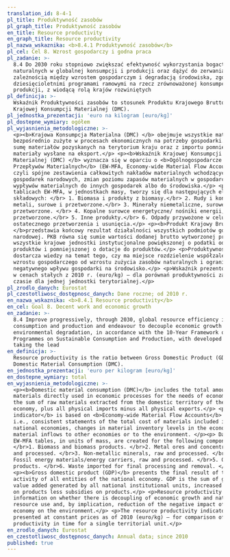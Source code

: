 ```yaml
---
translation_id: 8-4-1
pl_title: Produktywność zasobów
pl_graph_title: Produktywność zasobów
en_title: Resource productivity
en_graph_title: Resource productivity
pl_nazwa_wskaznika: <b>8.4.1 Produktywność zasobów</b>
pl_cel: Cel 8. Wzrost gospodarczy i godna praca
pl_zadanie: >-
  8.4 Do 2030 roku stopniowo zwiększać efektywność wykorzystania bogactw
  naturalnych w globalnej konsumpcji i produkcji oraz dążyć do zerwania z
  zależnością między wzrostem gospodarczym i degradacją środowiska, zgodnie z
  dziesięcioletnimi programami ramowymi na rzecz zrównoważonej konsumpcji i
  produkcji, z wiodącą rolą krajów rozwiniętych
pl_definicja: >-
  Wskaźnik Produktywności zasobów to stosunek Produktu Krajowego Brutto (PKB) do
  Krajowej Konsumpcji Materialnej (DMC).
pl_jednostka_prezentacji: 'euro na kilogram [euro/kg]'
pl_dostepne_wymiary: ogółem
pl_wyjasnienia_metodologiczne: >-
  <p><b>Krajowa Konsumpcja Materialna (DMC) </b> obejmuje wszystkie materiały
  bezpośrednio zużyte w procesach ekonomicznych na potrzeby gospodarki. Stanowi
  sumę materiałów pozyskanych na terytorium kraju oraz z importu pomniejszoną o
  materiały wysłane na eksport.</p> <p><b>Wskaźnik Krajowej Konsumpcji
  Materialnej (DMC) </b> wyznacza się w oparciu o <b>Ogólnogospodarcze Rachunki
  Przepływów Materialnych</b> (EW-MFA, Economy-wide Material Flow Accounts),
  czyli spójne zestawienia całkowitych nakładów materialnych wchodzących do
  gospodarek narodowych, zmian poziomu zapasów materialnych w gospodarce oraz
  wypływów materialnych do innych gospodarek albo do środowiska.</p> <p>Dane w
  tablicach EW-MFA, w jednostkach masy, tworzy się dla następujących elementów
  składowych: </br> 1. Biomasa i produkty z biomasy.</br> 2. Rudy i koncentraty
  metali, surowe i przetworzone.</br> 3. Minerały niemetaliczne, surowe i
  przetworzone. </br> 4. Kopalne surowce energetyczne/ nośniki energii, surowe i
  przetworzone.</br> 5. Inne produkty.</br> 6. Odpady przywożone w celu
  ostatecznego przetworzenia i usunięcia.</p> <p><b>Produkt Krajowy Brutto (PKB)
  </b>przedstawia końcowy rezultat działalności wszystkich podmiotów gospodarki
  narodowej. PKB równa się sumie wartości dodanej brutto wytworzonej przez
  wszystkie krajowe jednostki instytucjonalne powiększonej o podatki od
  produktów i pomniejszonej o dotacje do produktów.</p> <p>Produktywność zasobów
  dostarcza wiedzy na temat tego, czy ma miejsce rozdzielenie współzależności
  wzrostu gospodarczego od wzrostu zużycia zasobów naturalnych i ograniczanie
  negatywnego wpływu gospodarki na środowisko.</p> <p>Wskaźnik prezentowany jest
  w cenach stałych z 2010 r. (euro/kg) – dla porównań produktywności zasobów w
  czasie dla jednej jednostki terytorialnej.</p>
pl_zrodlo_danych: Eurostat
pl_czestotliwosc_dostępnosc_danych: Dane roczne; od 2010 r.
en_nazwa_wskaznika: <b>8.4.1 Resource productivity</b>
en_cel: Goal 8. Decent work and economic growth
en_zadanie: >-
  8.4 Improve progressively, through 2030, global resource efficiency in
  consumption and production and endeavour to decouple economic growth from
  environmental degradation, in accordance with the 10-Year Framework of
  Programmes on Sustainable Consumption and Production, with developed countries
  taking the lead
en_definicja: >-
  Resource productivity is the ratio between Gross Domestic Product (GDP) and
  Domestic Material Consumption (DMC).
en_jednostka_prezentacji: 'euro per kilogram [euro/kg]'
en_dostepne_wymiary: total
en_wyjasnienia_metodologiczne: >-
  <p><b>Domestic material consumption (DMC)</b> includes the total amount of
  materials directly used in economic processes for the needs of economy. It is
  the sum of raw materials extracted from the domestic territory of the total
  economy, plus all physical imports minus all physical exports.</p> <p><b>DMC
  indicator</b> is based on <b>Economy-wide Material Flow Accounts</b> (EW-MFA),
  i.e., consistent statements of the total cost of materials included in
  national economies, changes in material inventory levels in the economy and
  material inflows to other economies or to the environment. </p><p> Data in
  EW-MFA tables, in units of mass, are created for the following components:
  </br>1. Biomass and biomass products. </br>2. Metal ores and concentrates, raw
  and processed. </br>3. Non-metallic minerals, raw and processed. </br>4.
  Fossil energy materials/energy carriers, raw and processed. </br>5. Other
  products. </br>6. Waste imported for final processing and removal. </p>
  <p><b>Gross domestic product (GDP)</b> presents the final result of the
  activity of all entities of the national economy. GDP is the sum of gross
  value added generated by all national institutional units, increased by taxes
  on products less subsidies on products.</p> <p>Resource productivity provides
  information on whether there is decoupling of economic growth and natural
  resource use and, by implication, reduction of the negative impact of the
  economy on the environment.</p> <p>The resource productivity indicator is
  presented at constant prices as of 2010 (euro/kg) – for comparison of resource
  productivity in time for a single territorial unit.</p>
en_zrodlo_danych: Eurostat
en_czestotliwosc_dostępnosc_danych: Annual data; since 2010
published: true
---
```

